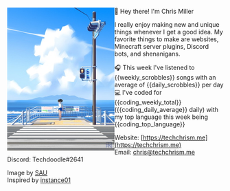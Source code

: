 <p float="left">
<img src='pic.jpg' width='250' align="left">
<p float="left">
👋 Hey there! I'm Chris Miller

I really enjoy making new and unique things whenever I get a good idea.
My favorite things to make are websites, Minecraft server plugins, Discord bots, and shenanigans.

🎧 This week I've listened to {{weekly_scrobbles}} songs with an average of {{daily_scrobbles}} per day<br>
💻 I've coded for {{coding_weekly_total}} ({{coding_daily_average}} daily) with my top language this week being {{coding_top_language}}

Website: [https://techchrism.me](https://techchrism.me)<br>
Email: [chris@techchrism.me](mailto:chris@techchrism.me)<br>
Discord: Techdoodle#2641<br>

Image by [SAU](https://twitter.com/bysau_/status/1281590120584552449/photo/2)<br>
Inspired by [instance01](https://github.com/instance01/instance01)
</p>
</p>
